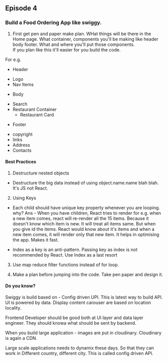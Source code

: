## Episode 4
### Build a Food Ordering App like swiggy.

1. First get pen and paper make plan. WHat things will be there in the Home page. What container, components you'll be making like header body footer. What and where you'll put those components.  
If you plan like this it'll easier for you build the code.

For e.g. 

* Header
- Logo
- Nav Items

* Body 
- Search 
- Restaurant Container 
    - Restaurant Card

* Footer 
- copyright
- links 
- Address
- Contacts     

#### Best Practices

1. Destructure nested objects
- Destructure the big data instead of using object.name.name blah blah. It's JS not React.

2. Using Keys 
- Each child should have unique key property whenever you are looping. why?
    Ans - When you have children, React tries to render
    for e.g. when a new item comes, react will re-render all the 15 items. Because it doesn't know which item is new. It will treat all items same. But when you give id the items. React would know about it's items and when a new item comes, it will render only that new item. It helps in optimising the app. Makes it fast.

- Index as a key is an anti-pattern. Passing key as index is not recommended by React. Use Index as a last resort

3. Use map reduce filter functions instead of for loop.

4. Make a plan before jumping into the code. Take pen paper and design it.


#### Do you know? 

Swiggy is build based on - Config driven UPI. This is latest way to build API. UI is powered by data.
Display content carouser are based on location locality.

Frontend Developer should be good both at UI layer and data layer engineer. They should knowa what should be sent by backend. 

When you build large application - images are put in cloudinary. Cloudinary is again a CDN. 

Large scale applications needs to dynamix these days. So that they can work in Different country, different city. This is called config driven API. 